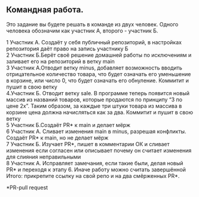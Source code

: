 ## Командная работа.
Это задание вы будете решать в команде из двух человек. Одного человека обозначим как участник A, второго - участник Б.    

1	Участник А. Создаёт у себя публичный репозиторий, в настройках репозитория даёт право на запись участнику Б  
2	Участник Б.Берёт своё решение домашней работы по исключениям и заливает его на репозиторий в ветку main  
3	Участник А.Отводит ветку minus, добавляет возможность вводить отрицательное количество товара, что будет означать его уменьшение в корзине, или число 0, что будет означать его обнуление. Коммитит и пушит в свою ветку	      
4.Участник Б. Отводит ветку sale. В программе теперь появится новый массив из названий товаров, которые продаются по принципу “3 по цене 2х”. Таким образом, за каждые три штуки товара из массива в корзине цена должна начисляться как за два. Коммитит и пушит в свою ветку  
5	Участник Б.Создаёт PR* к main и делает мёрж  
6	Участник А. Сливает изменения main в minus, разрешая конфликты. Создаёт PR* к main, но не делает мёрж    
7	Участник Б. Изучает PR*, пишет в комментарии ОК и сливает изменения если согласен или описывает почему он считает изменения для слияния неправильными  
8	Участник А. Исправляет замечания, если такие были, делая новый PR* и переходя к этапу 6. Иначе работу можно считать завершённой	  
Итого: прикрепите ссылку на свой репо и на два смёрженных PR*.  

*PR-pull request
